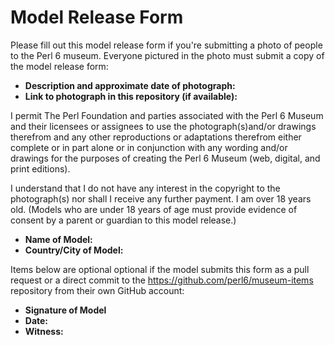 # Model Release Form

Please fill out this model release form if you're submitting a photo of
people to the Perl 6 museum. Everyone pictured in the photo must submit a copy
of the model release form:

- **Description and approximate date of photograph:**
- **Link to photograph in this repository (if available):**

I permit The Perl Foundation and parties associated with the Perl 6 Museum
and their licensees or assignees to use the photograph(s)and/or drawings therefrom and any other reproductions or adaptations therefrom either complete or in part alone or in conjunction with any wording and/or drawings for the purposes of creating the Perl 6 Museum (web, digital, and print editions).

I understand that I do not have any interest in the copyright to the photograph(s) nor shall I receive any further payment. I am over 18 years old. (Models who are under 18 years of age must provide evidence of consent by a parent or guardian to this model release.)

- **Name of Model:**
- **Country/City of Model:**

Items below are optional optional if the model submits this form as a pull request or a direct commit to the https://github.com/perl6/museum-items
repository from their own GitHub account:

- **Signature of Model**
- **Date:**
- **Witness:**
